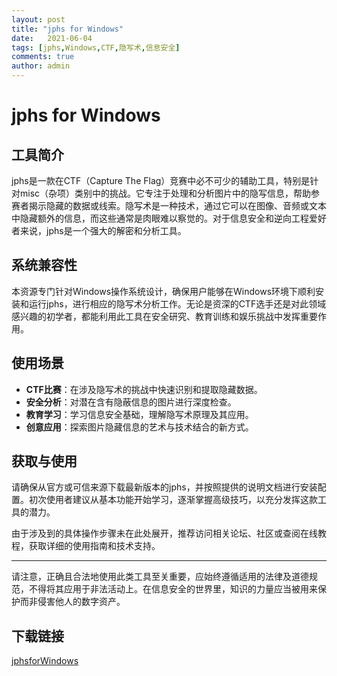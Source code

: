 ```yaml
---
layout: post
title: "jphs for Windows"
date:   2021-06-04
tags: [jphs,Windows,CTF,隐写术,信息安全]
comments: true
author: admin
---
```

# jphs for Windows

## 工具简介

jphs是一款在CTF（Capture The Flag）竞赛中必不可少的辅助工具，特别是针对misc（杂项）类别中的挑战。它专注于处理和分析图片中的隐写信息，帮助参赛者揭示隐藏的数据或线索。隐写术是一种技术，通过它可以在图像、音频或文本中隐藏额外的信息，而这些通常是肉眼难以察觉的。对于信息安全和逆向工程爱好者来说，jphs是一个强大的解密和分析工具。

## 系统兼容性

本资源专门针对Windows操作系统设计，确保用户能够在Windows环境下顺利安装和运行jphs，进行相应的隐写术分析工作。无论是资深的CTF选手还是对此领域感兴趣的初学者，都能利用此工具在安全研究、教育训练和娱乐挑战中发挥重要作用。

## 使用场景

- **CTF比赛**：在涉及隐写术的挑战中快速识别和提取隐藏数据。
- **安全分析**：对潜在含有隐蔽信息的图片进行深度检查。
- **教育学习**：学习信息安全基础，理解隐写术原理及其应用。
- **创意应用**：探索图片隐藏信息的艺术与技术结合的新方式。

## 获取与使用

请确保从官方或可信来源下载最新版本的jphs，并按照提供的说明文档进行安装配置。初次使用者建议从基本功能开始学习，逐渐掌握高级技巧，以充分发挥这款工具的潜力。

由于涉及到的具体操作步骤未在此处展开，推荐访问相关论坛、社区或查阅在线教程，获取详细的使用指南和技术支持。

---

请注意，正确且合法地使用此类工具至关重要，应始终遵循适用的法律及道德规范，不得将其应用于非法活动上。在信息安全的世界里，知识的力量应当被用来保护而非侵害他人的数字资产。

## 下载链接

[jphsforWindows](https://pan.quark.cn/s/94649c2097dd)